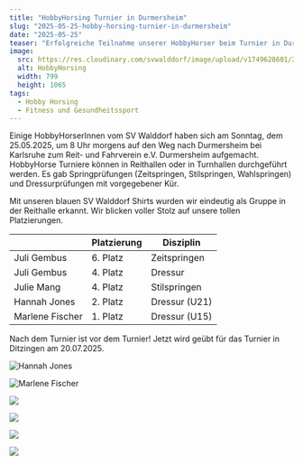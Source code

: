 ```yaml
---
title: "HobbyHorsing Turnier in Durmersheim"
slug: "2025-05-25-hobby-horsing-turnier-in-durmersheim"
date: "2025-05-25"
teaser: "Erfolgreiche Teilnahme unserer HobbyHorser beim Turnier in Durmersheim"
image:
  src: https://res.cloudinary.com/svwalddorf/image/upload/v1749628601/2025-05-25-hobbyhorsing-turnier-in-durmersheim-1_16-9_mxkfrl.jpg
  alt: HobbyHorsing
  width: 799
  height: 1065
tags:
  - Hobby Horsing
  - Fitness und Gesundheitssport
---
```

Einige HobbyHorserInnen vom SV Walddorf haben sich am Sonntag, dem 25.05.2025, um 8 Uhr morgens auf den Weg nach Durmersheim bei Karlsruhe zum Reit- und Fahrverein e.V. Durmersheim aufgemacht. HobbyHorse Turniere können in Reithallen oder in Turnhallen durchgeführt werden. Es gab Springprüfungen (Zeitspringen, Stilspringen, Wahlspringen) und Dressurprüfungen mit vorgegebener Kür.

Mit unseren blauen SV Walddorf Shirts wurden wir eindeutig als Gruppe in der Reithalle erkannt. Wir blicken voller Stolz auf unsere tollen Platzierungen.

|                 | Platzierung | Disziplin     |
|-----------------|-------------|---------------|
| Juli Gembus     | 6. Platz    | Zeitspringen  |
| Juli Gembus     | 4. Platz    | Dressur       |
| Julie Mang      | 4. Platz    | Stilspringen  |
| Hannah Jones    | 2. Platz    | Dressur (U21) |
| Marlene Fischer | 1. Platz    | Dressur (U15) |


Nach dem Turnier ist vor dem Turnier! Jetzt wird geübt für das Turnier in Ditzingen am 20.07.2025.

![Hannah Jones](https://res.cloudinary.com/svwalddorf/image/upload/v1748595651/0_t4xabk.jpg)

![Marlene Fischer](https://res.cloudinary.com/svwalddorf/image/upload/v1748595681/0_nb7lgg.jpg)

![](https://res.cloudinary.com/svwalddorf/image/upload/v1748595704/0_llwhgj.jpg)

![](https://res.cloudinary.com/svwalddorf/image/upload/v1748596041/0_k8zpth.jpg)

![](https://res.cloudinary.com/svwalddorf/image/upload/v1748595725/0_jup0ma.jpg)

![](https://res.cloudinary.com/svwalddorf/image/upload/v1748595758/0_xzhzpo.jpg)
